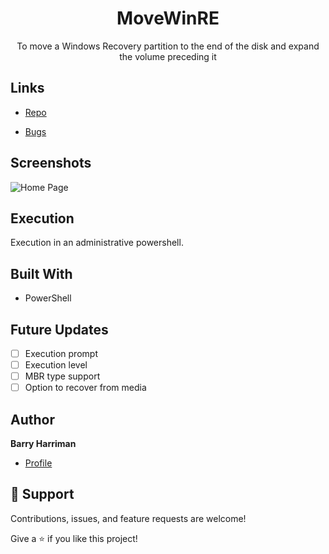 <h1 align="center">MoveWinRE</h1>

<p align="center">To move a Windows Recovery partition to the end of the disk and expand the volume preceding it</p>

## Links

- [Repo](https://github.com/LegoSCCMGuy/Move-WinRE "MoveWinRE Repo")

- [Bugs](https://github.com/LegoSCCMGuy/Move-WinRE/issues "Issues Page")


## Screenshots

![Home Page](/screenshots/1.png "Home Page")


## Execution
Execution in an administrative powershell.

## Built With

- PowerShell

## Future Updates

- [ ] Execution prompt
- [ ] Execution level
- [ ] MBR type support
- [ ] Option to recover from media

## Author

**Barry Harriman**

- [Profile](https://github.com/legosccmguy "Barry Harriman")

## 🤝 Support

Contributions, issues, and feature requests are welcome!

Give a ⭐️ if you like this project!
